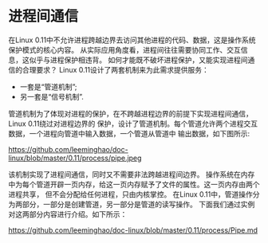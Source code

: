 进程间通信
================================================================================

在Linux 0.11中不允许进程跨越边界去访问其他进程的代码、数据，这是操作系统保护模式的核心内容。
从实际应用角度看，进程间往往需要协同工作、交互信息，这似乎与进程保护相违背。
如何才能既不破坏进程保护，又能实现进程间通信的合理要求？
Linux 0.11设计了两套机制来为此需求提供服务：
* 一套是“管道机制”;
* 另一套是“信号机制”.

管道机制为了体现对进程的保护，在不跨越进程边界的前提下实现进程间通信，Linux 0.11绕过对进程边界的
保护，设计了管道机制。每个管道允许两个进程交互数据，一个进程向管道中输入数据，一个管道从管道中
输出数据，如下图所示:

https://github.com/leeminghao/doc-linux/blob/master/0.11/process/pipe.jpeg

该机制实现了进程间通信，同时又不需要非法跨越进程间边界。
操作系统在内存中为每个管道开辟一页内存，给这一页内存赋予了文件的属性。这一页内存由两个进程共享，
但不会分配给任何进程，只由内核掌控。
在Linux 0.11中，管道操作分为两部分，一部分是创建管道，另一部分是管道的读写操作。
下面我们通过实例对这两部分内容进行介绍。如下所示：

https://github.com/leeminghao/doc-linux/blob/master/0.11/process/Pipe.md